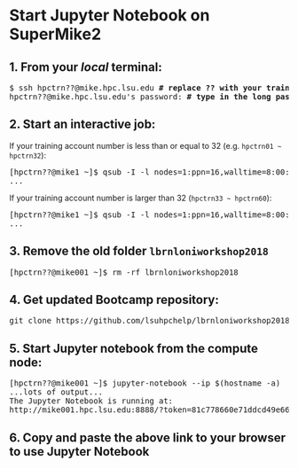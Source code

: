 # Start Jupyter Notebook on SuperMike2

## 1. From your *local* terminal:
<pre>
$ ssh hpctrn??@mike.hpc.lsu.edu <b># replace ?? with your training account number</b>
hpctrn??@mike.hpc.lsu.edu's password: <b># type in the long password, the input will NOT echo back</b>
</pre>

## 2. Start an interactive job:
If your training account number is less than or equal to 32 (e.g. `hpctrn01 ~ hpctrn32`):
<pre>
[hpctrn??@mike1 ~]$ qsub -I -l nodes=1:ppn=16,walltime=8:00:00 <b>-q shelob</b> -A hpc_train_2018
...
</pre>
If your training account number is larger than 32 (`hpctrn33 ~ hpctrn60`):
<pre>
[hpctrn??@mike1 ~]$ qsub -I -l nodes=1:ppn=16,walltime=8:00:00 <b>-q training</b> -A hpc_train_2018
...
</pre>

## 3. Remove the old folder `lbrnloniworkshop2018`
<pre>
[hpctrn??@mike001 ~]$ rm -rf lbrnloniworkshop2018
</pre>

## 4. Get updated Bootcamp repository:
<pre>
git clone https://github.com/lsuhpchelp/lbrnloniworkshop2018.git
</pre>

## 5. Start Jupyter notebook from the compute node:
<pre>
[hpctrn??@mike001 ~]$ jupyter-notebook --ip $(hostname -a)
...lots of output...
The Jupyter Notebook is running at:
http://mike001.hpc.lsu.edu:8888/?token=81c778660e71ddcd49e66731fb67eed84d37319cbf51da35
</pre>

## 6. Copy and paste the above link to your browser to use Jupyter Notebook
